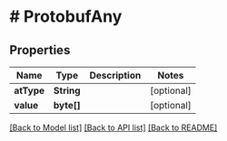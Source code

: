 # # ProtobufAny


## Properties 


Name | Type | Description | Notes
------------ | ------------- | ------------- | -------------
**atType**| **String** |   | [optional]
**value**| **byte[]** |   | [optional]


[[Back to Model list]](../../README.md#models) [[Back to API list]](../../README.md#endpoints) [[Back to README]](../../README.md)


